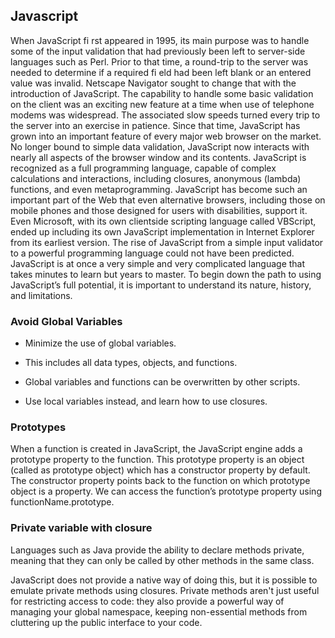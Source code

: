 ## Javascript
When JavaScript fi rst appeared in 1995, its main purpose was to handle some of the input
validation that had previously been left to server-side languages such as Perl. Prior to that
time, a round-trip to the server was needed to determine if a required fi eld had been left
blank or an entered value was invalid. Netscape Navigator sought to change that with the
introduction of JavaScript. The capability to handle some basic validation on the client was an
exciting new feature at a time when use of telephone modems was widespread. The associated
slow speeds turned every trip to the server into an exercise in patience.
Since that time, JavaScript has grown into an important feature of every major web browser
on the market. No longer bound to simple data validation, JavaScript now interacts with
nearly all aspects of the browser window and its contents. JavaScript is recognized as a full
programming language, capable of complex calculations and interactions, including closures,
anonymous (lambda) functions, and even metaprogramming. JavaScript has become such an
important part of the Web that even alternative browsers, including those on mobile phones
and those designed for users with disabilities, support it. Even Microsoft, with its own clientside
scripting language called VBScript, ended up including its own JavaScript implementation
in Internet Explorer from its earliest version.
The rise of JavaScript from a simple input validator to a powerful programming language
could not have been predicted. JavaScript is at once a very simple and very complicated
language that takes minutes to learn but years to master. To begin down the path to using
JavaScript’s full potential, it is important to understand its nature, history, and limitations.
### Avoid Global Variables
* Minimize the use of global variables.

* This includes all data types, objects, and functions.

* Global variables and functions can be overwritten by other scripts.

* Use local variables instead, and learn how to use closures.

### Prototypes
When a function is created in JavaScript, the JavaScript engine adds a prototype property to the function. This prototype property is an object (called as prototype object) which has a constructor property by default. The constructor property points back to the function on which prototype object is a property. We can access the function’s prototype property using functionName.prototype.

### Private variable with closure
Languages such as Java provide the ability to declare methods private, meaning that they can only be called by other methods in the same class.

JavaScript does not provide a native way of doing this, but it is possible to emulate private methods using closures. Private methods aren't just useful for restricting access to code: they also provide a powerful way of managing your global namespace, keeping non-essential methods from cluttering up the public interface to your code.
